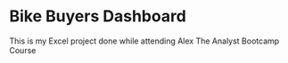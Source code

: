 # Bike Buyers Dashboard
This is my Excel project done while attending Alex The Analyst Bootcamp Course
